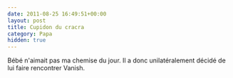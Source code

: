 ```yaml
---
date: 2011-08-25 16:49:51+00:00
layout: post
title: Cupidon du cracra
category: Papa
hidden: true
---
```


Bébé n'aimait pas ma chemise du jour. Il a donc unilatéralement décidé de lui faire rencontrer Vanish.
